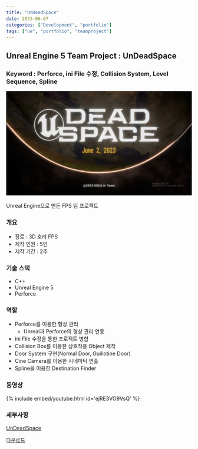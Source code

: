 ```yaml
---
title: "UnDeadSpace"
date: 2023-06-07
categories: ["Development", "portfolio"]
tags: ["ue", "portfolio", "teamproject"]
---
```


## Unreal Engine 5 Team Project : UnDeadSpace

### Keyword : Perforce, ini File 수정, Collision System, Level Sequence, Spline

![](/images/297622322-26f36bb9-e56b-4ee6-8055-7a101c518c76.png)

Unreal Engine으로 만든 FPS 팀 프로젝트

### 개요

- 장르 : 3D 호러 FPS
- 제작 인원 : 5인
- 제작 기간 : 2주

### 기술 스택

- C++
- Unreal Engine 5
- Perforce

### 역할

- Perforce를 이용한 형상 관리
    - Unreal과 Perforce의 형상 관리 연동
- ini File 수정을 통한 프로젝트 병합
- Collision Box를 이용한 상호작용 Object 제작
- Door System 구현(Normal Door, Guillotine Door)
- Cine Camera를 이용한 시네마틱 연출
- Spline을 이용한 Destination Finder

### 동영상

{% include embed/youtube.html id='ejRE3VO9VsQ' %}

### 세부사항

[UnDeadSpace](https://www.notion.so/UnDeadSpace-a0723bcca78848dcb11c1b8379e85396?pvs=21)

[다운로드](https://naver.me/GdiL327k)
